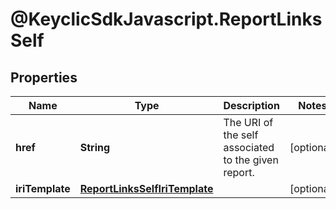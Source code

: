 # @KeyclicSdkJavascript.ReportLinksSelf

## Properties
Name | Type | Description | Notes
------------ | ------------- | ------------- | -------------
**href** | **String** | The URI of the self associated to the given report. | [optional] 
**iriTemplate** | [**ReportLinksSelfIriTemplate**](ReportLinksSelfIriTemplate.md) |  | [optional] 



